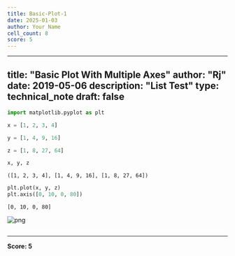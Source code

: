 ```yaml
---
title: Basic-Plot-1
date: 2025-01-03
author: Your Name
cell_count: 8
score: 5
---
```


---
title: "Basic Plot With Multiple Axes"
author: "Rj"
date: 2019-05-06
description: "List Test"
type: technical_note
draft: false
---

```python
import matplotlib.pyplot as plt
```


```python
x = [1, 2, 3, 4]
```


```python
y = [1, 4, 9, 16]
```


```python
z = [1, 8, 27, 64]
```


```python
x, y, z
```




    ([1, 2, 3, 4], [1, 4, 9, 16], [1, 8, 27, 64])




```python
plt.plot(x, y, z)
plt.axis([0, 10, 0, 80])
```




    [0, 10, 0, 80]




    
![png](/mlnotes/images/basic-plot-1_6_1.png)
    



```python

```


---
**Score: 5**